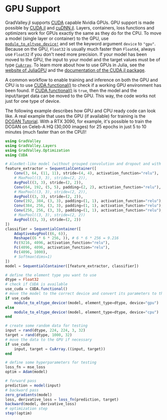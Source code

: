 # GPU Support

GradValley.jl supports [CUDA](https://github.com/JuliaGPU/CUDA.jl) capable Nvidia GPUs. GPU support is made possible by [CUDA.jl](https://github.com/JuliaGPU/CUDA.jl) and [cuDNN.jl](https://github.com/JuliaGPU/CUDA.jl/tree/master/lib/cudnn).
Layers, containers, loss functions and optimizers work for GPUs exactly the same as they do for the CPU. 
To move a model (single layer or container) to the GPU, use [`module_to_eltype_device!`](@ref) and set the keyword argument `device` to `"gpu"`. 
Because on the GPU, `Float32` is usually much faster than `Float64`, always use `Float32` if you don't need more precision. If your model has been moved to the GPU, the input to your model and the target values must be of type [`CuArray`](https://cuda.juliagpu.org/stable/usage/overview/#The-CuArray-type).
To learn more about how to use GPUs in Julia, see the [website of JuliaGPU](https://juliagpu.org/) and the [documentation of the CUDA.jl package](https://cuda.juliagpu.org/stable/).

A common workflow to enable training and inference on both the GPU and CPU is to use [CUDA.functional()](https://cuda.juliagpu.org/stable/api/essentials/#Initialization) to check if a working GPU environment has been found.
If [CUDA.functional()](https://cuda.juliagpu.org/stable/api/essentials/#Initialization) is `true`, then the model and the input/target data can be moved to the GPU. This way, the code works not just for one type of device.

The following example describes how GPU and CPU ready code can look like. 
A real example that uses the GPU (if available) for training is the [DCGAN Tutorial](). With a RTX 3090, for example, it's possible to train the DCGAN on Celeb-A HQ (30,000 images) for 25 epochs in just 5 to 10 minutes (much faster than on the CPU)!

```julia
using GradValley
using GradValley.Layers
using GradValley.Optimization
using CUDA

# AlexNet-like model (without grouped convolution and dropout and with AvgPool instead of MaxPool)
feature_extractor = SequentialContainer([
    Conv(3, 64, (11, 11), stride=(4, 4), activation_function="relu"),
    # MaxPool((3, 3), stride=(2, 2)),
    AvgPool((3, 3), stride=(2, 2)),
    Conv(64, 192, (5, 5), padding=(2, 2), activation_function="relu"),
    # MaxPool((3, 3), stride=(2, 2)),
    AvgPool((3, 3), stride=(2, 2)),
    Conv(192, 384, (3, 3), padding=(1, 1), activation_function="relu"),
    Conv(384, 256, (3, 3), padding=(1, 1), activation_function="relu"),
    Conv(256, 256, (3, 3), padding=(1, 1), activation_function="relu"),
    # MaxPool((3, 3), stride=(2, 2))
    AvgPool((3, 3), stride=(2, 2))
])
classifier = SequentialContainer([
    AdaptiveAvgPool((6, 6)),
    Reshape((6 * 6 * 256, )), # 6 * 6 * 256 = 9.216
    Fc(9216, 4096, activation_function="relu"),
    Fc(4096, 4096, activation_function="relu"),
    Fc(4096, 1000),
    # Softmax(dims=1)
])
model = SequentialContainer([feature_extractor, classifier])

# define the element type you want to use 
dtype = Float32
# check if CUDA is available
use_cuda = CUDA.functional()
# move the model to the correct device and convert its parameters to the specified dtype
if use_cuda
    module_to_eltype_device!(model, element_type=dtype, device="gpu")
else    
    module_to_eltype_device!(model, element_type=dtype, device="cpu")
end

# create some random data for testing
input = rand(dtype, 224, 224, 3, 32)
target = rand(dtype, 1000, 32)
# move the data to the GPU if necessary
if use_cuda
    input, target = CuArray.((input, target))
end

# define some hyperparameters for testing
loss_fn = mse_loss
optim = Adam(model)

# forward pass
prediction = model(input)
# backward pass
zero_gradients(model)
loss, derivative_loss = loss_fn(prediction, target)
backward(model, derivative_loss)
# optimization step
step!(optim)
```